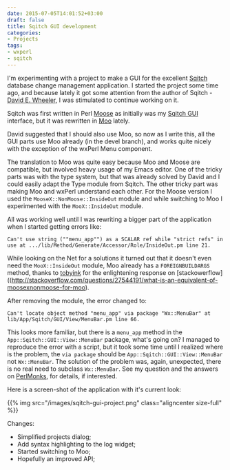 ```yaml
---
date: 2015-07-05T14:01:52+03:00
draft: false
title: Sqitch GUI development
categories:
- Projects
tags:
- wxperl
- sqitch
---
```


I'm experimenting with a project to make a GUI for the excellent
[Sqitch](http://sqitch.org) database change management application.  I
started the project some time ago, and because lately it got some
attention from the author of Sqitch - [David
E. Wheeler](https://github.com/theory), I was stimulated to continue
working on it.

<!--more-->

Sqitch was first written in Perl
[Moose](https://metacpan.org/pod/Moose) as initially was my [Sqitch
GUI](https://github.com/stefansbv/sqitch-gui) interface, but it was
rewritten in [Moo](https://metacpan.org/pod/Moo) lately.

David suggested that I should also use Moo, so now as I write this, all
the GUI parts use Moo already (in the devel branch), and works quite
nicely with the exception of the wxPerl Menu component.

The translation to Moo was quite easy because Moo and Moose are
compatible, but involved heavy usage of my Emacs editor.  One of
the tricky parts was with the type system, but that was already solved
by David and I could easily adapt the Type module from Sqitch.  The
other tricky part was making Moo and wxPerl understand each other.
For the Moose version I used the `MooseX::NonMoose::InsideOut` module
and while switching to Moo I experimented with the `MooX::InsideOut`
module.

All was working well until I was rewriting a bigger part of the
application when I started getting errors like:

```
Can't use string (""menu_app"") as a SCALAR ref while "strict refs" in use at .../lib/Method/Generate/Accessor/Role/InsideOut.pm line 21.

```

While looking on the Net for a solutions it turned out that it
doesn't even need the `MooX::InsideOut` module, Moo already has a
`FOREIGNBUILDARGS` method, thanks to
[tobyink](http://stackoverflow.com/users/1990570/tobyink) for the
enlightening response on
[stackowerflow]((http://stackoverflow.com/questions/27544191/what-is-an-equivalent-of-moosexnonmoose-for-moo).

After removing the module, the error changed to:

```
Can't locate object method "menu_app" via package "Wx::MenuBar" at lib/App/Sqitch/GUI/View/MenuBar.pm line 66.
```

This looks more familiar, but there is a `menu_app` method in the
`App::Sqitch::GUI::View::MenuBar` package, what's going on?  I managed
to reproduce the error with a script, but it took some time until I
realized where is the problem, the `via package` should be
`App::Sqitch::GUI::View::MenuBar` not `Wx::MenuBar`.  The solution of
the problem was, again, unexpected, there is no real need to subclass
`Wx::MenuBar`. See my question and the answers on
[PerlMonks](http://www.perlmonks.org/?node_id=1129292), for details,
if interested.

Here is a screen-shot of the application with it's current look:

{{% img src="/images/sqitch-gui-project.png" class="aligncenter size-full" %}}

Changes:

 - Simplified projects dialog;
 - Add syntax highlighting to the log widget;
 - Started switching to Moo;
 - Hopefully an improved API;

